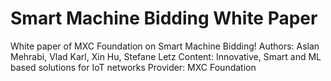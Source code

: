 # Smart Machine Bidding White Paper
White paper of MXC Foundation on Smart Machine Bidding!
Authors: Aslan Mehrabi, Vlad Karl, Xin Hu, Stefane Letz 
Content: Innovative, Smart and ML based solutions for IoT networks 
Provider: MXC Foundation 
